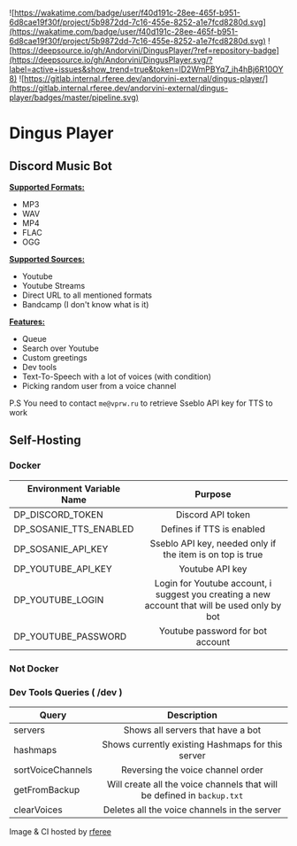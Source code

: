 ![https://wakatime.com/badge/user/f40d191c-28ee-465f-b951-6d8cae19f30f/project/5b9872dd-7c16-455e-8252-a1e7fcd8280d.svg](https://wakatime.com/badge/user/f40d191c-28ee-465f-b951-6d8cae19f30f/project/5b9872dd-7c16-455e-8252-a1e7fcd8280d.svg)
![https://deepsource.io/gh/Andorvini/DingusPlayer/?ref=repository-badge](https://deepsource.io/gh/Andorvini/DingusPlayer.svg/?label=active+issues&show_trend=true&token=lD2WmPBYq7_ih4hBj6R10OY8)
![https://gitlab.internal.rferee.dev/andorvini-external/dingus-player/](https://gitlab.internal.rferee.dev/andorvini-external/dingus-player/badges/master/pipeline.svg)
<h1>Dingus Player</h1>

<h2>Discord Music Bot</h2>

<ins>**Supported Formats:**</ins>
<ul>
    <li>MP3</li>
    <li>WAV</li>
    <li>MP4</li>
    <li>FLAC</li>
    <li>OGG</li>
</ul>

<ins>**Supported Sources:**</ins>
<ul>
    <li>Youtube</li>
    <li>Youtube Streams</li>
    <li>Direct URL to all mentioned formats</li>
    <li>Bandcamp (I don't know what is it)</li>
</ul>

<ins>**Features:**</ins>
<ul>
    <li>Queue</li>
    <li>Search over Youtube</li>
    <li>Custom greetings</li>
    <li>Dev tools</li>
    <li>Text-To-Speech with a lot of voices (with condition)</li>
    <li>Picking random user from a voice channel</li>
</ul>

P.S You need to contact `me@vprw.ru` to retrieve Sseblo API key for TTS to work

<h2>Self-Hosting</h2>

<h3>Docker</h3>

| Environment Variable Name |                                            Purpose                                            |
|---------------------------|:---------------------------------------------------------------------------------------------:|
| DP_DISCORD_TOKEN          |                                       Discord API token                                       |
| DP_SOSANIE_TTS_ENABLED    |                                   Defines if TTS is enabled                                   |
| DP_SOSANIE_API_KEY        |                   Sseblo API key, needed only if the item is on top is true                   |
| DP_YOUTUBE_API_KEY        |                                        Youtube API key                                        |
| DP_YOUTUBE_LOGIN          | Login for Youtube account, i suggest you creating a new account that will be used only by bot |
| DP_YOUTUBE_PASSWORD       |                               Youtube password for bot account                                |

<h3>Not Docker</h3>

<h3>Dev Tools Queries ( /dev )</h3>

| Query                  |                               Description                               |
|------------------------|:-----------------------------------------------------------------------:|
| servers                |                    Shows all servers that have a bot                    | 
| hashmaps               |            Shows currently existing Hashmaps for this server            |
| sortVoiceChannels      |                    Reversing the voice channel order                    |
| getFromBackup          | Will create all the voice channels that will be defined in `backup.txt` |
| clearVoices            |              Deletes all the voice channels in the server               |

Image & CI hosted by [rferee](https://rferee.dev/)


